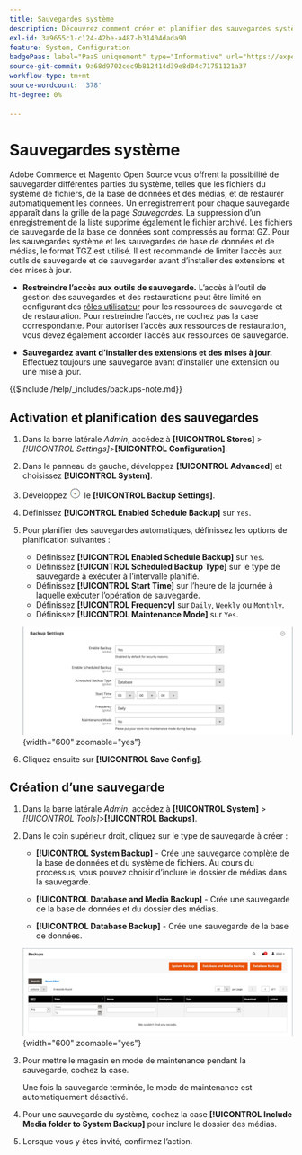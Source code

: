 ```yaml
---
title: Sauvegardes système
description: Découvrez comment créer et planifier des sauvegardes système, y compris le système de fichiers, la base de données et les fichiers multimédias.
exl-id: 3a9655c1-c124-42be-a487-b31404dada90
feature: System, Configuration
badgePaas: label="PaaS uniquement" type="Informative" url="https://experienceleague.adobe.com/en/docs/commerce/user-guides/product-solutions" tooltip="S’applique uniquement aux projets Adobe Commerce on Cloud (infrastructure PaaS gérée par Adobe) et aux projets On-premise."
source-git-commit: 9a68d9702cec9b812414d39e8d04c71751121a37
workflow-type: tm+mt
source-wordcount: '378'
ht-degree: 0%

---
```


# Sauvegardes système

Adobe Commerce et Magento Open Source vous offrent la possibilité de sauvegarder différentes parties du système, telles que les fichiers du système de fichiers, de la base de données et des médias, et de restaurer automatiquement les données. Un enregistrement pour chaque sauvegarde apparaît dans la grille de la page _Sauvegardes_. La suppression d’un enregistrement de la liste supprime également le fichier archivé. Les fichiers de sauvegarde de la base de données sont compressés au format GZ. Pour les sauvegardes système et les sauvegardes de base de données et de médias, le format TGZ est utilisé. Il est recommandé de limiter l’accès aux outils de sauvegarde et de sauvegarder avant d’installer des extensions et des mises à jour.

- **Restreindre l’accès aux outils de sauvegarde.** L’accès à l’outil de gestion des sauvegardes et des restaurations peut être limité en configurant des [rôles utilisateur](permissions-user-roles.md) pour les ressources de sauvegarde et de restauration. Pour restreindre l’accès, ne cochez pas la case correspondante. Pour autoriser l’accès aux ressources de restauration, vous devez également accorder l’accès aux ressources de sauvegarde.

- **Sauvegardez avant d’installer des extensions et des mises à jour.** Effectuez toujours une sauvegarde avant d’installer une extension ou une mise à jour.

{{$include /help/_includes/backups-note.md}}

## Activation et planification des sauvegardes

1. Dans la barre latérale _Admin_, accédez à **[!UICONTROL Stores]** > _[!UICONTROL Settings]_>**[!UICONTROL Configuration]**.

1. Dans le panneau de gauche, développez **[!UICONTROL Advanced]** et choisissez **[!UICONTROL System]**.

1. Développez ![Sélecteur d’extension](../assets/icon-display-expand.png) le **[!UICONTROL Backup Settings]**.

1. Définissez **[!UICONTROL Enabled Schedule Backup]** sur `Yes`.

1. Pour planifier des sauvegardes automatiques, définissez les options de planification suivantes :

   - Définissez **[!UICONTROL Enabled Schedule Backup]** sur `Yes`.
   - Définissez **[!UICONTROL Scheduled Backup Type]** sur le type de sauvegarde à exécuter à l’intervalle planifié.
   - Définissez **[!UICONTROL Start Time]** sur l’heure de la journée à laquelle exécuter l’opération de sauvegarde.
   - Définissez **[!UICONTROL Frequency]** sur `Daily`, `Weekly` ou `Monthly`.
   - Définissez **[!UICONTROL Maintenance Mode]** sur `Yes`.

   ![Configuration avancée - sauvegardes](../configuration-reference/advanced/assets/system-scheduled-backup-settings.png){width="600" zoomable="yes"}

1. Cliquez ensuite sur **[!UICONTROL Save Config]**.

## Création d’une sauvegarde

1. Dans la barre latérale _Admin_, accédez à **[!UICONTROL System]** > _[!UICONTROL Tools]_>**[!UICONTROL Backups]**.

1. Dans le coin supérieur droit, cliquez sur le type de sauvegarde à créer :

   - **[!UICONTROL System Backup]** - Crée une sauvegarde complète de la base de données et du système de fichiers. Au cours du processus, vous pouvez choisir d’inclure le dossier de médias dans la sauvegarde.

   - **[!UICONTROL Database and Media Backup]** - Crée une sauvegarde de la base de données et du dossier des médias.

   - **[!UICONTROL Database Backup]** - Crée une sauvegarde de la base de données.

   ![Outils système - sauvegardes](./assets/tools-backups.png){width="600" zoomable="yes"}

1. Pour mettre le magasin en mode de maintenance pendant la sauvegarde, cochez la case.

   Une fois la sauvegarde terminée, le mode de maintenance est automatiquement désactivé.

1. Pour une sauvegarde du système, cochez la case **[!UICONTROL Include Media folder to System Backup]** pour inclure le dossier des médias.

1. Lorsque vous y êtes invité, confirmez l’action.


